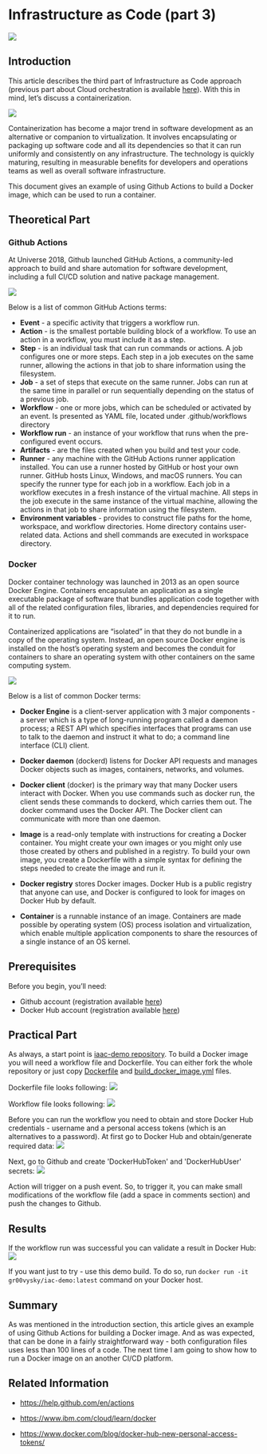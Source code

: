 # Infrastructure as Code (part 3)
![](/images/iac/logo_transparent.png)

## Introduction

This article describes the third part of Infrastructure as Code approach (previous part about Cloud orchestration is available [here](/iac-01/README.md)). With this in mind, let’s discuss a containerization.

![](/images/iac/cloud_journey_02.png)

Containerization has become a major trend in software development as an alternative or companion to virtualization. It involves encapsulating or packaging up software code and all its dependencies so that it can run uniformly and consistently on any infrastructure. The technology is quickly maturing, resulting in measurable benefits for developers and operations teams as well as overall software infrastructure.

This document gives an example of using Github Actions to build a Docker image, which can be used to run a container.

## Theoretical Part

### Github Actions
At Universe 2018, Github launched GitHub Actions, a community-led approach to build and share automation for software development, including a full CI/CD solution and native package management.

![](/images/iac/auto_assembly.png)

Below is a list of common GitHub Actions terms:
* **Event** - a specific activity that triggers a workflow run. 
* **Action** - is the smallest portable building block of a workflow. To use an action in a workflow, you must include it as a step.
* **Step** - is an individual task that can run commands or actions. A job configures one or more steps. Each step in a job executes on the same runner, allowing the actions in that job to share information using the filesystem.
* **Job** - a set of steps that execute on the same runner. Jobs can run at the same time in parallel or run sequentially depending on the status of a previous job. 
* **Workflow** - one or more jobs, which can be scheduled or activated by an event. Is presented as YAML file, located under .github/workflows directory
* **Workflow run** - an instance of your workflow that runs when the pre-configured event occurs. 
* **Artifacts** - are the files created when you build and test your code.
* **Runner** - any machine with the GitHub Actions runner application installed. You can use a runner hosted by GitHub or host your own runner. GitHub hosts Linux, Windows, and macOS runners. You can specify the runner type for each job in a workflow. Each job in a workflow executes in a fresh instance of the virtual machine. All steps in the job execute in the same instance of the virtual machine, allowing the actions in that job to share information using the filesystem.
* **Environment variables** - provides to construct file paths for the home, workspace, and workflow directories. Home directory contains user-related data. Actions and shell commands are executed in workspace directory. 

### Docker

Docker container technology was launched in 2013 as an open source Docker Engine. Containers encapsulate an application as a single executable package of software that bundles application code together with all of the related configuration files, libraries, and dependencies required for it to run. 

Containerized applications are “isolated” in that they do not bundle in a copy of the operating system. Instead, an open source Docker engine is installed on the host’s operating system and becomes the conduit for containers to share an operating system with other containers on the same computing system.

![](/images/iac/docker_arch.png)

Below is a list of common Docker terms:

* **Docker Engine** is a client-server application with 3 major components - a server which is a type of long-running program called a daemon process; a REST API which specifies interfaces that programs can use to talk to the daemon and instruct it what to do; a command line interface (CLI) client.

* **Docker daemon** (dockerd) listens for Docker API requests and manages Docker objects such as images, containers, networks, and volumes. 

* **Docker client** (docker) is the primary way that many Docker users interact with Docker. When you use commands such as docker run, the client sends these commands to dockerd, which carries them out. The docker command uses the Docker API. The Docker client can communicate with more than one daemon.

* **Image** is a read-only template with instructions for creating a Docker container. You might create your own images or you might only use those created by others and published in a registry. To build your own image, you create a Dockerfile with a simple syntax for defining the steps needed to create the image and run it.

* **Docker registry** stores Docker images. Docker Hub is a public registry that anyone can use, and Docker is configured to look for images on Docker Hub by default.

* **Container** is a runnable instance of an image. Containers are made possible by operating system (OS) process isolation and virtualization, which enable multiple application components to share the resources of a single instance of an OS kernel.

## Prerequisites

Before you begin, you’ll need:
* Github account (registration available [here](https://github.com/join?source=header-home))
* Docker Hub account (registration available [here](https://hub.docker.com/signup))

## Practical Part

As always, a start point is [iaac-demo repository](https://github.com/groovy-sky/iaac-demo). To build a Docker image you will need a workflow file and Dockerfile. You can either fork the whole repository or just copy [Dockerfile](https://raw.githubusercontent.com/groovy-sky/iaac-demo/master/docker/Dockerfile) and [build_docker_image.yml](https://raw.githubusercontent.com/groovy-sky/iaac-demo/master/.github/workflows/build_docker_image.yml) files.

Dockerfile file looks following:
![](/images/iac/dockerfile_structure.png)

Workflow file looks following:
![](/images/iac/build_workflow_structure.png)

Before you can run the workflow you need to obtain and store Docker Hub credentials - username and a personal access tokens (which is an alternatives to a password). At first go to Docker Hub and obtain/generate required data:
![](/images/iac/get_docker_credentials.png)

Next, go to Github and create 'DockerHubToken' and 'DockerHubUser' secrets:
![](/images/iac/set_docker_credentials.png)

Action will trigger on a push event. So, to trigger it, you can make small modifications of the workflow file (add a space in comments section) and push the changes to Github.

## Results
If the workflow run was successful you can validate a result in Docker Hub:
![](/images/iac/docker_build_result.png)

If you want just to try - use this demo build. To do so, run ``docker run -it gr00vysky/iac-demo:latest`` command on your Docker host.

## Summary
As was mentioned in the introduction section, this article gives an example of using Github Actions for building a Docker image. And as was expected, that can be done in a fairly straightforward way - both configuration files uses less than 100 lines of a code. The next time I am going to show how to run a Docker image on an another CI/CD platform.

## Related Information


* https://help.github.com/en/actions

* https://www.ibm.com/cloud/learn/docker

* https://www.docker.com/blog/docker-hub-new-personal-access-tokens/
